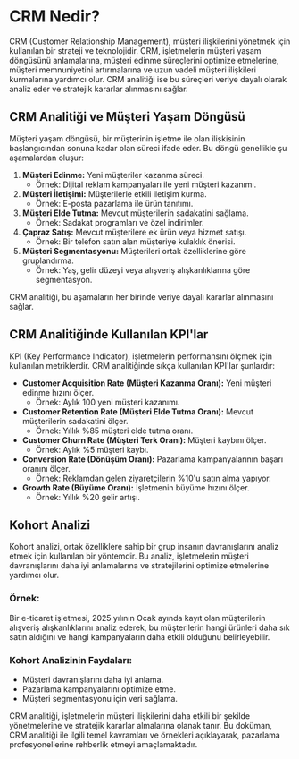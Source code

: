 # CRM Nedir?

CRM (Customer Relationship Management), müşteri ilişkilerini yönetmek için kullanılan bir strateji ve teknolojidir. CRM, işletmelerin müşteri yaşam döngüsünü anlamalarına, müşteri edinme süreçlerini optimize etmelerine, müşteri memnuniyetini artırmalarına ve uzun vadeli müşteri ilişkileri kurmalarına yardımcı olur. CRM analitiği ise bu süreçleri veriye dayalı olarak analiz eder ve stratejik kararlar alınmasını sağlar.

## CRM Analitiği ve Müşteri Yaşam Döngüsü

Müşteri yaşam döngüsü, bir müşterinin işletme ile olan ilişkisinin başlangıcından sonuna kadar olan süreci ifade eder. Bu döngü genellikle şu aşamalardan oluşur:

1. **Müşteri Edinme:** Yeni müşteriler kazanma süreci.
   - Örnek: Dijital reklam kampanyaları ile yeni müşteri kazanımı.
2. **Müşteri İletişimi:** Müşterilerle etkili iletişim kurma.
   - Örnek: E-posta pazarlama ile ürün tanıtımı.
3. **Müşteri Elde Tutma:** Mevcut müşterilerin sadakatini sağlama.
   - Örnek: Sadakat programları ve özel indirimler.
4. **Çapraz Satış:** Mevcut müşterilere ek ürün veya hizmet satışı.
   - Örnek: Bir telefon satın alan müşteriye kulaklık önerisi.
5. **Müşteri Segmentasyonu:** Müşterileri ortak özelliklerine göre gruplandırma.
   - Örnek: Yaş, gelir düzeyi veya alışveriş alışkanlıklarına göre segmentasyon.

CRM analitiği, bu aşamaların her birinde veriye dayalı kararlar alınmasını sağlar.

## CRM Analitiğinde Kullanılan KPI'lar

KPI (Key Performance Indicator), işletmelerin performansını ölçmek için kullanılan metriklerdir. CRM analitiğinde sıkça kullanılan KPI'lar şunlardır:

- **Customer Acquisition Rate (Müşteri Kazanma Oranı):** Yeni müşteri edinme hızını ölçer.
  - Örnek: Aylık 100 yeni müşteri kazanımı.
- **Customer Retention Rate (Müşteri Elde Tutma Oranı):** Mevcut müşterilerin sadakatini ölçer.
  - Örnek: Yıllık %85 müşteri elde tutma oranı.
- **Customer Churn Rate (Müşteri Terk Oranı):** Müşteri kaybını ölçer.
  - Örnek: Aylık %5 müşteri kaybı.
- **Conversion Rate (Dönüşüm Oranı):** Pazarlama kampanyalarının başarı oranını ölçer.
  - Örnek: Reklamdan gelen ziyaretçilerin %10'u satın alma yapıyor.
- **Growth Rate (Büyüme Oranı):** İşletmenin büyüme hızını ölçer.
  - Örnek: Yıllık %20 gelir artışı.

## Kohort Analizi

Kohort analizi, ortak özelliklere sahip bir grup insanın davranışlarını analiz etmek için kullanılan bir yöntemdir. Bu analiz, işletmelerin müşteri davranışlarını daha iyi anlamalarına ve stratejilerini optimize etmelerine yardımcı olur.

### Örnek:
Bir e-ticaret işletmesi, 2025 yılının Ocak ayında kayıt olan müşterilerin alışveriş alışkanlıklarını analiz ederek, bu müşterilerin hangi ürünleri daha sık satın aldığını ve hangi kampanyaların daha etkili olduğunu belirleyebilir.

### Kohort Analizinin Faydaları:
- Müşteri davranışlarını daha iyi anlama.
- Pazarlama kampanyalarını optimize etme.
- Müşteri segmentasyonu için veri sağlama.

CRM analitiği, işletmelerin müşteri ilişkilerini daha etkili bir şekilde yönetmelerine ve stratejik kararlar almalarına olanak tanır. Bu doküman, CRM analitiği ile ilgili temel kavramları ve örnekleri açıklayarak, pazarlama profesyonellerine rehberlik etmeyi amaçlamaktadır.
